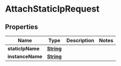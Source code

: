 

# AttachStaticIpRequest


## Properties

| Name | Type | Description | Notes |
|------------ | ------------- | ------------- | -------------|
|**staticIpName** | [**String**](String.md) |  |  |
|**instanceName** | [**String**](String.md) |  |  |



